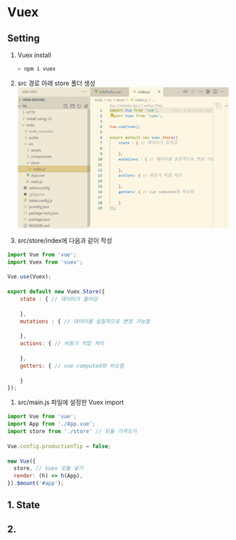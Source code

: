 # Vuex

## Setting
1. Vuex install

    ```bash
    > npm i vuex
    ```


2. src 경로 아래 store 폴더 생성
![alt text](image.png)

3. src/store/index에 다음과 같이 작성
```javascript
import Vue from 'vue';
import Vuex from 'vuex';

Vue.use(Vuex);

export default new Vuex.Store({
    state : { // 데이터가 들어감

    },
    mutations : { // 데이터를 실질적으로 변경 가능함

    },
    actions: { // 비동기 작업 처리

    },
    getters: { // vue computed와 비슷함

    }
});
```

1. src/main.js 파일에 설정한 Vuex import

```javascript
import Vue from 'vue';
import App from './App.vue';
import store from './store' // 모듈 가져오기

Vue.config.productionTip = false;

new Vue({
  store, // Vuex 모듈 넣기
  render: (h) => h(App),
}).$mount('#app');

```

## 1. State

## 2. 